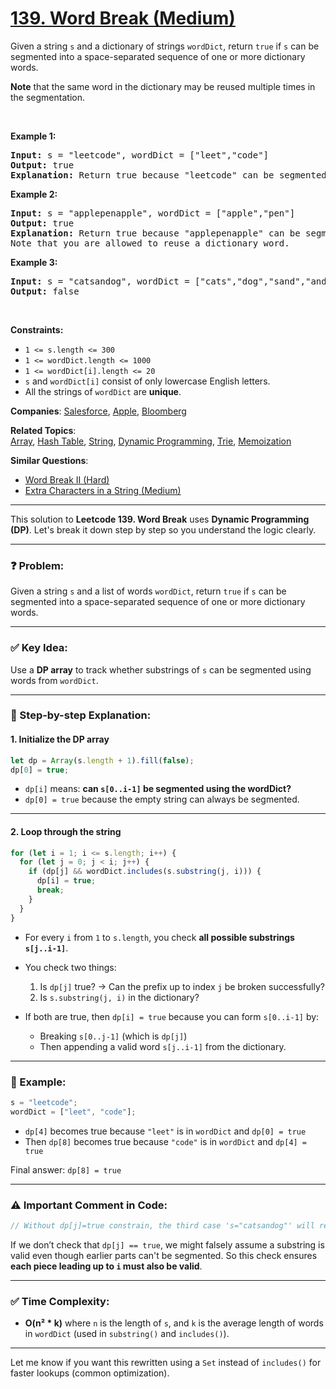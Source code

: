 # [139. Word Break (Medium)](https://leetcode.com/problems/word-break)

<p>Given a string <code>s</code> and a dictionary of strings <code>wordDict</code>, return <code>true</code> if <code>s</code> can be segmented into a space-separated sequence of one or more dictionary words.</p>
<p><strong>Note</strong> that the same word in the dictionary may be reused multiple times in the segmentation.</p>
<p>&nbsp;</p>
<p><strong class="example">Example 1:</strong></p>
<pre><strong>Input:</strong> s = "leetcode", wordDict = ["leet","code"]
<strong>Output:</strong> true
<strong>Explanation:</strong> Return true because "leetcode" can be segmented as "leet code".
</pre>
<p><strong class="example">Example 2:</strong></p>
<pre><strong>Input:</strong> s = "applepenapple", wordDict = ["apple","pen"]
<strong>Output:</strong> true
<strong>Explanation:</strong> Return true because "applepenapple" can be segmented as "apple pen apple".
Note that you are allowed to reuse a dictionary word.
</pre>
<p><strong class="example">Example 3:</strong></p>
<pre><strong>Input:</strong> s = "catsandog", wordDict = ["cats","dog","sand","and","cat"]
<strong>Output:</strong> false
</pre>
<p>&nbsp;</p>
<p><strong>Constraints:</strong></p>
<ul>
	<li><code>1 &lt;= s.length &lt;= 300</code></li>
	<li><code>1 &lt;= wordDict.length &lt;= 1000</code></li>
	<li><code>1 &lt;= wordDict[i].length &lt;= 20</code></li>
	<li><code>s</code> and <code>wordDict[i]</code> consist of only lowercase English letters.</li>
	<li>All the strings of <code>wordDict</code> are <strong>unique</strong>.</li>
</ul>

**Companies**:
[Salesforce](https://leetcode.com/company/salesforce), [Apple](https://leetcode.com/company/apple), [Bloomberg](https://leetcode.com/company/bloomberg)

**Related Topics**:  
[Array](https://leetcode.com/tag/array/), [Hash Table](https://leetcode.com/tag/hash-table/), [String](https://leetcode.com/tag/string/), [Dynamic Programming](https://leetcode.com/tag/dynamic-programming/), [Trie](https://leetcode.com/tag/trie/), [Memoization](https://leetcode.com/tag/memoization/)

**Similar Questions**:

- [Word Break II (Hard)](https://leetcode.com/problems/word-break-ii/)
- [Extra Characters in a String (Medium)](https://leetcode.com/problems/extra-characters-in-a-string/)

---

This solution to **Leetcode 139. Word Break** uses **Dynamic Programming (DP)**. Let's break it down step by step so you understand the logic clearly.

---

### ❓ Problem:

Given a string `s` and a list of words `wordDict`, return `true` if `s` can be segmented into a space-separated sequence of one or more dictionary words.

---

### ✅ Key Idea:

Use a **DP array** to track whether substrings of `s` can be segmented using words from `wordDict`.

---

### 🧠 Step-by-step Explanation:

#### 1. **Initialize the DP array**

```js
let dp = Array(s.length + 1).fill(false);
dp[0] = true;
```

- `dp[i]` means: **can `s[0..i-1]` be segmented using the wordDict?**
- `dp[0] = true` because the empty string can always be segmented.

---

#### 2. **Loop through the string**

```js
for (let i = 1; i <= s.length; i++) {
  for (let j = 0; j < i; j++) {
    if (dp[j] && wordDict.includes(s.substring(j, i))) {
      dp[i] = true;
      break;
    }
  }
}
```

- For every `i` from `1` to `s.length`, you check **all possible substrings `s[j..i-1]`**.

- You check two things:

  1. Is `dp[j]` true? → Can the prefix up to index `j` be broken successfully?
  2. Is `s.substring(j, i)` in the dictionary?

- If both are true, then `dp[i] = true` because you can form `s[0..i-1]` by:

  - Breaking `s[0..j-1]` (which is `dp[j]`)
  - Then appending a valid word `s[j..i-1]` from the dictionary.

---

### 🧪 Example:

```js
s = "leetcode";
wordDict = ["leet", "code"];
```

- `dp[4]` becomes true because `"leet"` is in `wordDict` and `dp[0] = true`
- Then `dp[8]` becomes true because `"code"` is in `wordDict` and `dp[4] = true`

Final answer: `dp[8] = true`

---

### ⚠️ Important Comment in Code:

```js
// Without dp[j]=true constrain, the third case 's="catsandog"' will return true
```

If we don’t check that `dp[j] == true`, we might falsely assume a substring is valid even though earlier parts can't be segmented. So this check ensures **each piece leading up to `i` must also be valid**.

---

### ✅ Time Complexity:

- **O(n² \* k)**
  where `n` is the length of `s`, and `k` is the average length of words in `wordDict` (used in `substring()` and `includes()`).

---

Let me know if you want this rewritten using a `Set` instead of `includes()` for faster lookups (common optimization).
